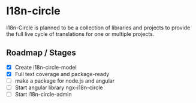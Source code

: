 # I18n-circle

I18n-Circle is planned to be a collection of libraries and projects to provide the full live cycle of translations for one or multiple projects.

## Roadmap / Stages

- [x] Create i18n-circle-model
- [x] Full text coverage and package-ready
- [ ] make a package for node.js and angular
- [ ] Start angular library ngx-i18n-circle
- [ ] Start i18n-circle-admin

